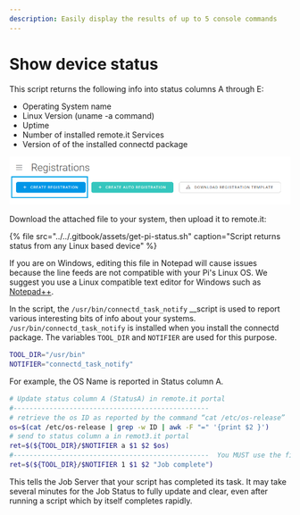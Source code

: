 ```yaml
---
description: Easily display the results of up to 5 console commands
---
```


# Show device status

This script returns the following info into status columns A through E:

* Operating System name
* Linux Version \(uname -a command\)
* Uptime
* Number of installed remote.it Services
* Version of of the installed connectd package

![](../../.gitbook/assets/image%20%28113%29.png)

Download the attached file to your system, then upload it to remote.it:

{% file src="../../.gitbook/assets/get-pi-status.sh" caption="Script returns status from any Linux based device" %}

If you are on Windows, editing this file in Notepad will cause issues because the line feeds are not compatible with your Pi's Linux OS. We suggest you use a Linux compatible text editor for Windows such as [Notepad++](https://notepad-plus-plus.org/).

In the script, the `/usr/bin/connectd_task_notify` __script is used to report various interesting bits of info about your systems. `/usr/bin/connectd_task_notify` is installed when you install the connectd package.  The variables `TOOL_DIR` and `NOTIFIER` are used for this purpose.

```bash
TOOL_DIR="/usr/bin" 
NOTIFIER="connectd_task_notify"
```

For example, the OS Name is reported in Status column A. 

```bash
# Update status column A (StatusA) in remote.it portal
#-------------------------------------------------
# retrieve the os ID as reported by the command “cat /etc/os-release”
os=$(cat /etc/os-release | grep -w ID | awk -F "=" '{print $2 }')
# send to status column a in remot3.it portal
ret=$(${TOOL_DIR}/$NOTIFIER a $1 $2 $os)
#-------------------------------------------------  You MUST use the final line:
ret=$(${TOOL_DIR}/$NOTIFIER 1 $1 $2 "Job complete") 
```

This tells the Job Server that your script has completed its task. It may take several minutes for the Job Status to fully update and clear, even after running a script which by itself completes rapidly.

